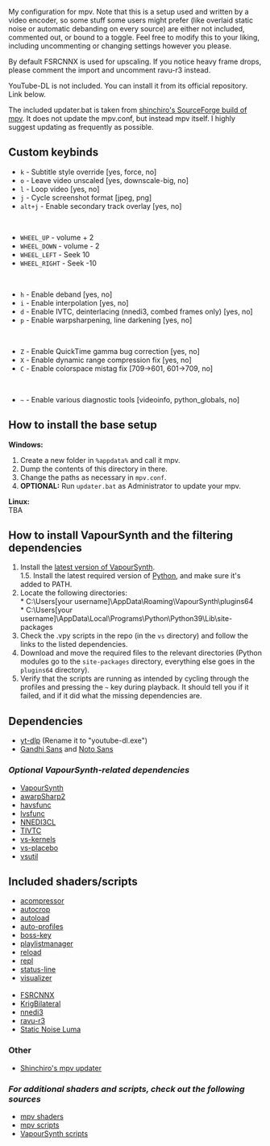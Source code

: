 My configuration for mpv. Note that this is a setup used and written by a video encoder, so some stuff some users might prefer (like overlaid static noise or automatic debanding on every source) are either not included, commented out, or bound to a toggle. Feel free to modify this to your liking, including uncommenting or changing settings however you please.

By default FSRCNNX is used for upscaling. If you notice heavy frame drops, please comment the import and uncomment ravu-r3 instead.

YouTube-DL is not included. You can install it from its official repository. Link below.

The included updater.bat is taken from [shinchiro's SourceForge build of mpv](https://sourceforge.net/projects/mpv-player-windows/files/). It does not update the mpv.conf, but instead mpv itself. I highly suggest updating as frequently as possible.

## Custom keybinds

* `k` - Subtitle style override [yes, force, no]
* `o` - Leave video unscaled [yes, downscale-big, no]
* `l` - Loop video [yes, no]
* `j` - Cycle screenshot format [jpeg, png]
* `alt+j` - Enable secondary track overlay [yes, no]

<br>

* `WHEEL_UP` - volume + 2
* `WHEEL_DOWN` - volume - 2
* `WHEEL_LEFT` - Seek 10
* `WHEEL_RIGHT` - Seek -10

<br>

* `h` - Enable deband [yes, no]
* `i` - Enable interpolation [yes, no]
* `d` - Enable IVTC, deinterlacing (nnedi3, combed frames only) [yes, no]
* `p` - Enable warpsharpening, line darkening [yes, no]

<br>

* `Z` - Enable QuickTime gamma bug correction [yes, no]
* `X` - Enable dynamic range compression fix [yes, no]
* `C` - Enable colorspace mistag fix [709->601, 601->709, no]

<br>

* `~` - Enable various diagnostic tools [videoinfo, python_globals, no]

## How to install the base setup

**Windows:**<br>

1) Create a new folder in `%appdata%` and call it mpv. <br>
2) Dump the contents of this directory in there. <br>
3) Change the paths as necessary in `mpv.conf`.<br>
4) **OPTIONAL:** Run `updater.bat` as Administrator to update your mpv.

**Linux:**<br>
TBA


## How to install VapourSynth and the filtering dependencies

1) Install the [latest version of VapourSynth](https://github.com/vapoursynth/vapoursynth/releases).<br>
1.5. Install the latest required version of [Python](https://www.python.org/downloads/), and make sure it's added to PATH.<br>
2) Locate the following directories:<br>
 \* C:\Users\[your username]\AppData\Roaming\VapourSynth\plugins64<br>
 \* C:\Users\[your username]\AppData\Local\Programs\Python\Python39\Lib\site-packages<br>
3) Check the .vpy scripts in the repo (in the `vs` directory) and follow the links to the listed dependencies.
4) Download and move the required files to the relevant directories (Python modules go to the `site-packages` directory, everything else goes in the `plugins64` directory).
5) Verify that the scripts are running as intended by cycling through the profiles and pressing the `~` key during playback. It should tell you if it failed, and if it did what the missing dependencies are.


## Dependencies

* [yt-dlp](https://github.com/yt-dlp/yt-dlp/releases/tag/2021.10.10) (Rename it to "youtube-dl.exe")
* [Gandhi Sans](https://www.fontsquirrel.com/fonts/gandhi-sans) and [Noto Sans](https://fonts.google.com/specimen/Noto+Sans)

### *Optional VapourSynth-related dependencies*

* [VapourSynth](https://github.com/vapoursynth/vapoursynth/releases)
* [awarpSharp2](https://github.com/dubhater/vapoursynth-awarpsharp2/releases/tag/v4)
* [havsfunc](https://github.com/HomeOfVapourSynthEvolution/havsfunc/releases)
* [lvsfunc](https://pypi.org/project/lvsfunc/)
* [NNEDI3CL](https://github.com/HomeOfVapourSynthEvolution/VapourSynth-NNEDI3CL/releases)
* [TIVTC](https://github.com/dubhater/vapoursynth-tivtc/releases)
* [vs-kernels](https://pypi.org/project/vskernels/)
* [vs-placebo](https://github.com/Lypheo/vs-placebo/releases)
* [vsutil](https://pypi.org/project/vsutil/)

## Included shaders/scripts

* [acompressor](https://github.com/mpv-player/mpv/blob/master/TOOLS/lua/acompressor.lua)
* [autocrop](https://github.com/mpv-player/mpv/blob/master/TOOLS/lua/autocrop.lua)
* [autoload](https://github.com/mpv-player/mpv/blob/master/TOOLS/lua/autoload.lua)
* [auto-profiles](https://github.com/wiiaboo/mpv-scripts/blob/master/auto-profiles.lua)
* [boss-key](https://github.com/detuur/mpv-scripts)
* [playlistmanager](https://github.com/jonniek/mpv-playlistmanager)
* [reload](https://github.com/4e6/mpv-reload)
* [repl](https://github.com/rossy/mpv-repl)
* [status-line](https://github.com/mpv-player/mpv/blob/master/TOOLS/lua/status-line.lua)
* [visualizer](https://github.com/mfcc64/mpv-scripts/blob/master/visualizer.lua)<br><br>
* [FSRCNNX](https://github.com/igv/FSRCNN-TensorFlow/releases)
* [KrigBilateral](https://gist.github.com/igv/a015fc885d5c22e6891820ad89555637)
* [nnedi3]((https://github.com/bjin/mpv-prescalers))
* [ravu-r3](https://github.com/bjin/mpv-prescalers)
* [Static Noise Luma](https://pastebin.com/yacMe6EZ)

### Other

* [Shinchiro's mpv updater](https://sourceforge.net/projects/mpv-player-windows/files/)

### *For additional shaders and scripts, check out the following sources*

* [mpv shaders](https://github.com/mpv-player/mpv/wiki/User-Scripts#user-shaders)
* [mpv scripts](https://github.com/mpv-player/mpv/wiki/User-Scripts#lua-scripts)
* [VapourSynth scripts](https://github.com/LightArrowsEXE/Encoding-Projects/)